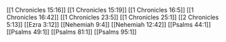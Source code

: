 [[1 Chronicles 15:16]]
[[1 Chronicles 15:19]]
[[1 Chronicles 16:5]]
[[1 Chronicles 16:42]]
[[1 Chronicles 23:5]]
[[1 Chronicles 25:1]]
[[2 Chronicles 5:13]]
[[Ezra 3:12]]
[[Nehemiah 9:4]]
[[Nehemiah 12:42]]
[[Psalms 44:1]]
[[Psalms 49:1]]
[[Psalms 81:1]]
[[Psalms 95:1]]
